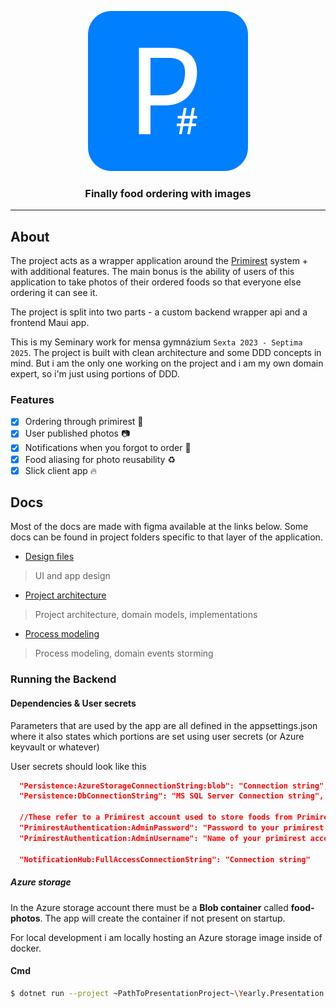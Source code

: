 <p align="center">
  <a href="https://github.com/Xopabyteh/Seminary_PrimirestSharp">
    <img src="https://raw.githubusercontent.com/Xopabyteh/Seminary_PrimirestSharp/master/Inkscape/AppIcons/logo_bubble_path.svg" />
  </a>
</p>

<h3 align="center">Finally food ordering with images</h3>
<hr>

## About
The project acts as a wrapper application around the [Primirest](https://www.mujprimirest.cz/) system + with additional features.
The main bonus is the ability of users of this application to take photos of their ordered foods
so that everyone else ordering it can see it.

The project is split into two parts - a custom backend wrapper api and a frontend Maui app.

This is my Seminary work for mensa gymnázium `Sexta 2023 - Septima 2025`.
The project is built with clean architecture and some DDD concepts in mind.
But i am the only one working on the project and i am my own domain expert,
so i'm just using portions of DDD.

### Features
 - [x] Ordering through primirest 🥓
 - [x] User published photos 📷
 - [x] Notifications when you forgot to order 📩
 - [x] Food aliasing for photo reusability ♻
 - [x] Slick client app 🔥

## Docs
Most of the docs are made with figma available at the links below. Some docs can be found in project folders specific to that layer of the application.

* [Design files](https://www.figma.com/file/K7Y98Sp4qY1c6XDhdkm9wV/Unleashed-Dine-Maui?type=design&node-id=0-1&mode=design&t=rVnyGwpnEonobXKa-0)
> UI and app design

* [Project architecture](https://www.figma.com/file/FuD7lmST0Ar9oFFZS6Jlt3/Unleashed-Diner-Flow?type=whiteboard&node-id=907-53&t=iEvTKeGkVjXp1MAQ-0)
> Project architecture, domain models, implementations

* [Process modeling](https://www.figma.com/file/iXr6mEJRbgFyzvCq5Mynn4/Primirest-sharp-Flow?type=design&node-id=39-52344&mode=design&t=98IKJbIVTUfWHq9b-0)
> Process modeling, domain events storming

### Running the Backend
#### Dependencies & User secrets
Parameters that are used by the app are all defined in the appsettings.json where it also states which portions are set using user secrets (or Azure keyvault or whatever)

User secrets should look like this
```json
  "Persistence:AzureStorageConnectionString:blob": "Connection string",
  "Persistence:DbConnectionString": "MS SQL Server Connection string",

  //These refer to a Primirest account used to store foods from Primirest to P#
  "PrimirestAuthentication:AdminPassword": "Password to your primirest account",
  "PrimirestAuthentication:AdminUsername": "Name of your primirest account"

  "NotificationHub:FullAccessConnectionString": "Connection string"
```

##### Azure storage
In the Azure storage account there must be a **Blob container** called **food-photos**. 
The app will create the container if not present on startup.

For local development i am locally hosting an Azure storage image inside of docker.

#### Cmd
```bash
$ dotnet run --project ~PathToPresentationProject~\Yearly.Presentation.csproj --launch-profile https
```
